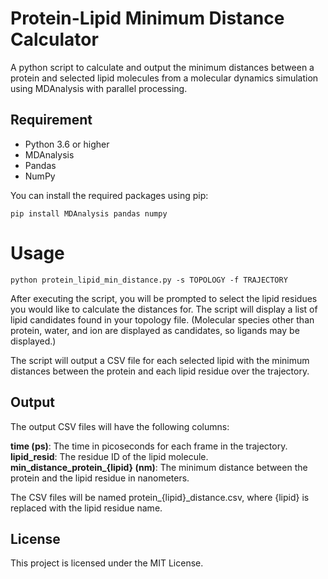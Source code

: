 # Protein-Lipid Minimum Distance Calculator
A python script to calculate and output the minimum distances between a protein and selected lipid molecules from a molecular dynamics simulation using MDAnalysis with parallel processing.

## Requirement

- Python 3.6 or higher
- MDAnalysis
- Pandas
- NumPy

You can install the required packages using pip:

```{bash}
pip install MDAnalysis pandas numpy
```

# Usage

```
python protein_lipid_min_distance.py -s TOPOLOGY -f TRAJECTORY
```

After executing the script, you will be prompted to select the lipid residues you would like to calculate the distances for. The script will display a list of lipid candidates found in your topology file. (Molecular species other than protein, water, and ion are displayed as candidates, so ligands may be displayed.)

The script will output a CSV file for each selected lipid with the minimum distances between the protein and each lipid residue over the trajectory.

## Output
The output CSV files will have the following columns:

**time (ps)**: The time in picoseconds for each frame in the trajectory.
**lipid_resid**: The residue ID of the lipid molecule.
**min_distance_protein_{lipid} (nm)**: The minimum distance between the protein and the lipid residue in nanometers.

The CSV files will be named protein_{lipid}_distance.csv, where {lipid} is replaced with the lipid residue name.

## License
This project is licensed under the MIT License.